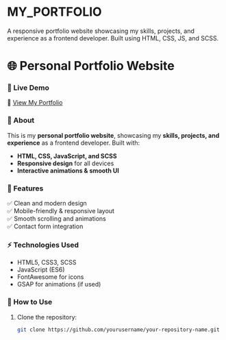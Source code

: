 # MY_PORTFOLIO
A responsive portfolio website showcasing my skills, projects, and experience as a frontend developer. Built using HTML, CSS, JS, and SCSS.
# 🌐 Personal Portfolio Website  

### 🚀 Live Demo  
🔗 [View My Portfolio](https://yourusername.github.io/your-repository-name/)  

### 📌 About  
This is my **personal portfolio website**, showcasing my **skills, projects, and experience** as a frontend developer. Built with:  
- **HTML, CSS, JavaScript, and SCSS**  
- **Responsive design** for all devices  
- **Interactive animations & smooth UI**  

### 📁 Features  
✅ Clean and modern design  
✅ Mobile-friendly & responsive layout  
✅ Smooth scrolling and animations  
✅ Contact form integration  

### ⚡ Technologies Used  
- HTML5, CSS3, SCSS  
- JavaScript (ES6)  
- FontAwesome for icons  
- GSAP for animations (if used)  

### 🚀 How to Use  
1. Clone the repository:  
   ```sh
   git clone https://github.com/yourusername/your-repository-name.git
